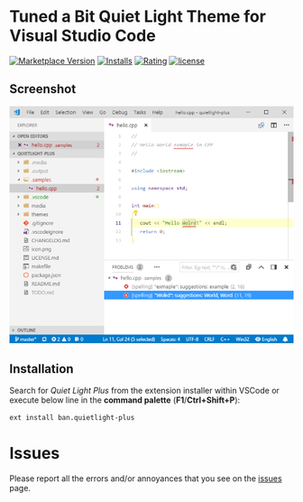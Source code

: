 # Tuned a Bit Quiet Light Theme for Visual Studio Code

[![Marketplace Version](https://vsmarketplacebadge.apphb.com/version/ban.quietlight-plus.svg?style=flat-square)](https://marketplace.visualstudio.com/items?itemName=ban.quietlight-plus) [![Installs](https://vsmarketplacebadge.apphb.com/installs-short/ban.quietlight-plus.svg?style=flat-square)](https://marketplace.visualstudio.com/items?itemName=ban.quietlight-plus) [![Rating](https://vsmarketplacebadge.apphb.com/rating/ban.quietlight-plus.svg?style=flat-square)](https://marketplace.visualstudio.com/items?itemName=ban.quietlight-plus) [![license](https://img.shields.io/badge/license-MIT-orange.svg?style=flat-square)](https://github.com/bartosz-antosik/vscode-spellright/blob/master/LICENSE.md)

## Screenshot

![screenshot](media/screenshot.png)

## Installation

Search for *Quiet Light Plus* from the extension installer within VSCode or execute below line in the **command palette** (**F1**/**Ctrl+Shift+P**):
```
ext install ban.quietlight-plus
```

# Issues

Please report all the errors and/or annoyances that you see on the [issues](https://github.com/bartosz-antosik/vscode-quietlight-plus/issues) page.